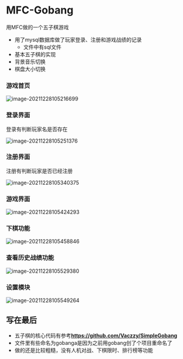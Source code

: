 # MFC-Gobang

用MFC做的一个五子棋游戏

* 用了mysql数据库做了玩家登录、注册和游戏战绩的记录
  * 文件中有sql文件
* 基本五子棋的实现
* 背景音乐切换
* 棋盘大小切换

### 游戏首页

![image-20211228105216699](https://gitee.com/stormwater/img-cloud/raw/master/image-20211228105216699.png)

### 登录界面

登录有判断玩家名是否存在

![image-20211228105251376](https://gitee.com/stormwater/img-cloud/raw/master/image-20211228105251376.png)

### 注册界面

注册有判断玩家是否已经注册

![image-20211228105340375](https://gitee.com/stormwater/img-cloud/raw/master/image-20211228105340375.png)

### 游戏界面

![image-20211228105424293](https://gitee.com/stormwater/img-cloud/raw/master/image-20211228105424293.png)

### 下棋功能

![image-20211228105458846](https://gitee.com/stormwater/img-cloud/raw/master/image-20211228105458846.png)

### 查看历史战绩功能

![image-20211228105529380](https://gitee.com/stormwater/img-cloud/raw/master/image-20211228105529380.png)

### 设置模块

![image-20211228105549264](https://gitee.com/stormwater/img-cloud/raw/master/image-20211228105549264.png)

## 写在最后

* 五子棋的核心代码有参考**https://github.com/Vaczzy/SimpleGobang**
* 文件里有些命名为gobanga是因为之前用gobang创了个项目重命名了
* 做的还是比较粗糙，没有人机对战、下棋限时、排行榜等功能

